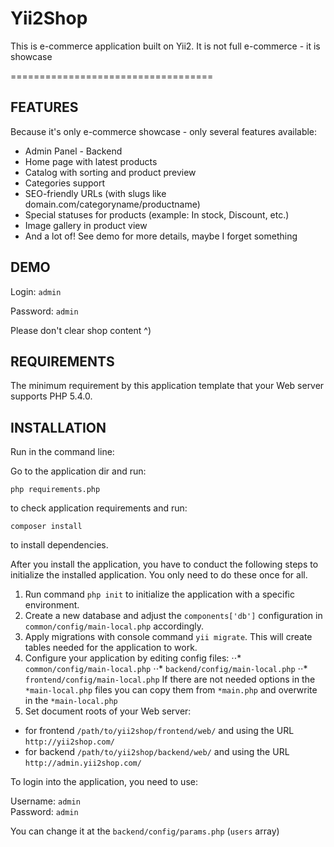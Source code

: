 Yii2Shop
===================================

This is e-commerce application built on Yii2. It is not full e-commerce - it is showcase

===================================

FEATURES
--------

Because it's only e-commerce showcase - only several features available:
* Admin Panel - Backend
* Home page with latest products
* Catalog with sorting and product preview
* Categories support
* SEO-friendly URLs (with slugs like domain.com/categoryname/productname)
* Special statuses for products (example: In stock, Discount, etc.)
* Image gallery in product view
* And a lot of! See demo for more details, maybe I forget something

DEMO
----


Login: `admin`

Password: `admin`

Please don't clear shop content ^)


REQUIREMENTS
------------

The minimum requirement by this application template that your Web server supports PHP 5.4.0.


INSTALLATION
------------

Run in the command line:

Go to the application dir and run:

`php requirements.php`

to check application requirements and run:

`composer install`

to install dependencies.

After you install the application, you have to conduct the following steps to initialize
the installed application. You only need to do these once for all.

1. Run command `php init` to initialize the application with a specific environment.
2. Create a new database and adjust the `components['db']` configuration in `common/config/main-local.php` accordingly.
3. Apply migrations with console command `yii migrate`. This will create tables needed for the application to work.
4. Configure your application by editing config files: 
⋅⋅* `common/config/main-local.php`
⋅⋅* `backend/config/main-local.php`
⋅⋅* `frontend/config/main-local.php`
If there are not needed options in the `*main-local.php` files you can copy them from `*main.php` and overwrite in the
`*main-local.php`
5. Set document roots of your Web server:

- for frontend `/path/to/yii2shop/frontend/web/` and using the URL `http://yii2shop.com/`
- for backend `/path/to/yii2shop/backend/web/` and using the URL `http://admin.yii2shop.com/`

To login into the application, you need to use:

Username: `admin` <br> 
Password: `admin`

You can change it at the `backend/config/params.php` (`users` array)
